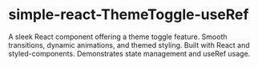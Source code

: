 # simple-react-ThemeToggle-useRef
A sleek React component offering a theme toggle feature. Smooth transitions, dynamic animations, and themed styling. Built with React and styled-components. Demonstrates state management and useRef usage.
